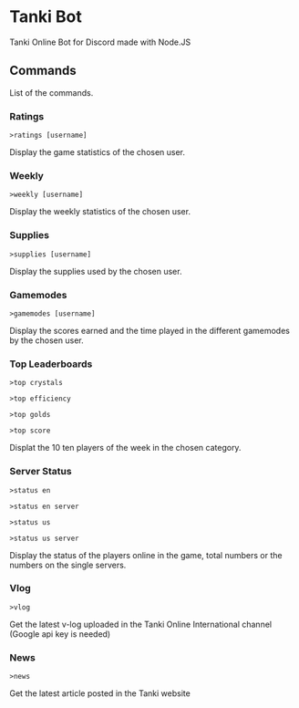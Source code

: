 # Tanki Bot

Tanki Online Bot for Discord made with Node.JS

## Commands

List of the commands.

### Ratings

```
>ratings [username]
```

Display the game statistics of the chosen user.

### Weekly

```
>weekly [username]
```

Display the weekly statistics of the chosen user.

### Supplies

```
>supplies [username]
```

Display the supplies used by the chosen user.

### Gamemodes

```
>gamemodes [username]
```

Display the scores earned and the time played in the different gamemodes by the chosen user.

### Top Leaderboards

```
>top crystals
```
```
>top efficiency
```
```
>top golds
```
```
>top score
```

Displat the 10 ten players of the week in the chosen category.

### Server Status

```
>status en
```
```
>status en server
```
```
>status us
```
```
>status us server
```

Display the status of the players online in the game, total numbers or the numbers on the single servers.

### Vlog

```
>vlog
```

Get the latest v-log uploaded in the Tanki Online International channel
(Google api key is needed)

### News

```
>news
```

Get the latest article posted in the Tanki website
